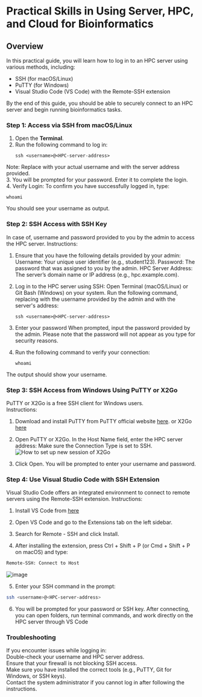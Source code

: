 # Practical Skills in Using Server, HPC, and Cloud for Bioinformatics

## Overview
In this practical guide, you will learn how to log in to an HPC server using various methods, including:
- SSH (for macOS/Linux)
- PuTTY (for Windows)
- Visual Studio Code (VS Code) with the Remote-SSH extension

By the end of this guide, you should be able to securely connect to an HPC server and begin running bioinformatics tasks.

### Step 1: Access via SSH from macOS/Linux
1. Open the **Terminal**.
2. Run the following command to log in:
   ```
   ssh <username>@<HPC-server-address>
   ```
Note: Replace <username> with your actual username and <HPC-server-address> with the server address provided.  
3. You will be prompted for your password. Enter it to complete the login.  
4. Verify Login:
To confirm you have successfully logged in, type:
```
whoami
```
You should see your username as output.

### Step 2: SSH Access with SSH Key
In case of, username and password provided to you by the admin to access the HPC server.
Instructions:
1. Ensure that you have the following details provided by your admin:
Username: Your unique user identifier (e.g., student123).
Password: The password that was assigned to you by the admin.
HPC Server Address: The server’s domain name or IP address (e.g., hpc.example.com).

2. Log in to the HPC server using SSH:
Open Terminal (macOS/Linux) or Git Bash (Windows) on your system.
Run the following command, replacing <username> with the username provided by the admin and <HPC-server-address> with the server's address:
   ```
   ssh <username>@<HPC-server-address>
   ```

3. Enter your password
When prompted, input the password provided by the admin. Please note that the password will not appear as you type for security reasons.

4. Run the following command to verify your connection:
   ```
   whoami
   ```
The output should show your username.

### Step 3: SSH Access from Windows Using PuTTY or X2Go  
PuTTY or X2Go is a free SSH client for Windows users.  
Instructions:
1. Download and install PuTTY from PuTTY official website [here](https://www.chiark.greenend.org.uk/~sgtatham/putty/latest.html).
   or X2Go [here](https://wiki.x2go.org/doku.php/download:start)
3. Open PuTTY or X2Go. In the Host Name field, enter the HPC server address: Make sure the Connection Type is set to SSH.
   ![How to set up new session of X2Go](https://github.com/user-attachments/assets/89b12150-259a-43fe-b68d-3b2eef2805ef)

5. Click Open. You will be prompted to enter your username and password.

### Step 4: Use Visual Studio Code with SSH Extension
Visual Studio Code offers an integrated environment to connect to remote servers using the Remote-SSH extension.
Instructions:
1. Install VS Code from [here](https://code.visualstudio.com/download)
2. Open VS Code and go to the Extensions tab on the left sidebar.
3. Search for Remote - SSH and click Install.

4. After installing the extension, press Ctrl + Shift + P (or Cmd + Shift + P on macOS) and type:
  ```bash
Remote-SSH: Connect to Host
```
![image](https://github.com/user-attachments/assets/407b0986-ed77-4453-b3a5-fea726fd40e7)

5. Enter your SSH command in the prompt:
  ```bash
ssh <username>@<HPC-server-address>
```
6. You will be prompted for your password or SSH key. After connecting, you can open folders, run terminal commands, and work directly on the HPC server through VS Code

### Troubleshooting
If you encounter issues while logging in:
<br>Double-check your username and HPC server address.
<br>Ensure that your firewall is not blocking SSH access.
<br>Make sure you have installed the correct tools (e.g., PuTTY, Git for Windows, or SSH keys).
<br>Contact the system administrator if you cannot log in after following the instructions.
